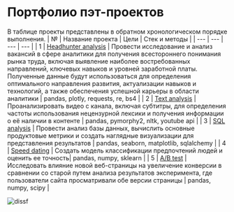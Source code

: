 # Портфолио пэт-проектов
В таблице проекты представлены в обратном хронологическом порядке выполнения.
| № | Название проекта | Цели | Стек и методы |
| --- | --- | --- | --- |
| 1 | [Headhunter analysis](https://github.com/dissf/pet-projects/tree/main/data_analytics/headhunter_analysis) | Провести исследование и анализ вакансий в сфере аналитики для получения всестороннего понимания рынка труда, включая выявление наиболее востребованных направлений, ключевых навыков и уровней заработной платы. Полученные данные будут использоваться для определения оптимального направления развития, актуализации навыков и технологий, а также обеспечения успешной карьеры в области аналитики | pandas, plotly, requests, re, bs4 |
| 2 | [Text analysis](https://github.com/dissf/pet-projects/tree/main/data_analytics/text_analysis) | Проанализировать видео с канала, включая субтитры, для определения частоты использования нецензурной лексики и получения информации о её наличии в контенте | pandas, pymorphy2, nltk, youtube api |
| 3 | [SQL analysis](https://github.com/dissf/pet-projects/tree/main/data_analytics/sql_analysis) | Провести анализ базы данных, вычислить основные продуктовые метрики и создать наглядные визуализации для представления результатов | pandas, seaborn, matplotlib, sqlalchemy |
| 4 | [Speed dating](https://github.com/dissf/pet-projects/tree/main/data_science/speed_dating) | Создать модель классификации предпочтений людей и оценить ее точность| pandas, numpy, sklearn |
| 5 | [A/B test](https://github.com/dissf/pet-projects/tree/main/data_analytics/ab_test) | Исследовать влияние новой веб-страницы на увеличение конверсии в сравнении со старой путем анализа результатов эксперимента, где пользователи сайта просматривали обе версии страницы | pandas, numpy, scipy |  
  
  
<p align="left"> <img src="https://komarev.com/ghpvc/?username=dissf&label=Profile%20views&color=0e75b6&style=flat" alt="dissf" /> </p>
